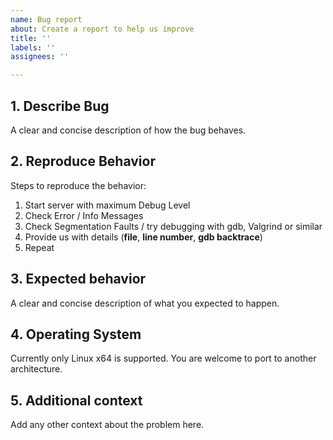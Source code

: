 ```yaml
---
name: Bug report
about: Create a report to help us improve
title: ''
labels: ''
assignees: ''

---
```


## 1. Describe Bug
A clear and concise description of how the bug behaves.

## 2. Reproduce Behavior
Steps to reproduce the behavior:
1. Start server with maximum Debug Level
2. Check Error / Info Messages
3. Check Segmentation Faults / try debugging with gdb, Valgrind or similar
4. Provide us with details (**file**, **line number**, **gdb backtrace**)
5. Repeat

## 3. Expected behavior
A clear and concise description of what you expected to happen.

## 4. Operating System
Currently only Linux x64 is supported. You are welcome to port to another architecture.

## 5. Additional context
Add any other context about the problem here.
